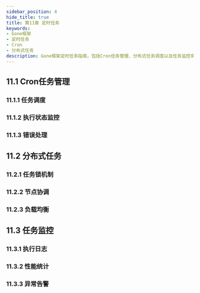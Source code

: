 ```yaml
---
sidebar_position: 4
hide_title: true
title: 第11章 定时任务
keywords:
- Gone框架
- 定时任务
- Cron
- 分布式任务
description: Gone框架定时任务指南，包括Cron任务管理、分布式任务调度以及任务监控系统的实现。
---
```


## 11.1 Cron任务管理

### 11.1.1 任务调度

### 11.1.2 执行状态监控

### 11.1.3 错误处理

## 11.2 分布式任务

### 11.2.1 任务锁机制

### 11.2.2 节点协调

### 11.2.3 负载均衡

## 11.3 任务监控

### 11.3.1 执行日志

### 11.3.2 性能统计

### 11.3.3 异常告警